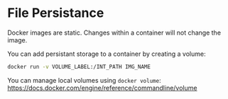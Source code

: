 # File Persistance

Docker images are static. Changes within a container will not change the image.

You can add persistant storage to a container by creating a volume:

```bash
docker run -v VOLUME_LABEL:/INT_PATH IMG_NAME
```

You can manage local volumes using `docker volume`:  
https://docs.docker.com/engine/reference/commandline/volume

